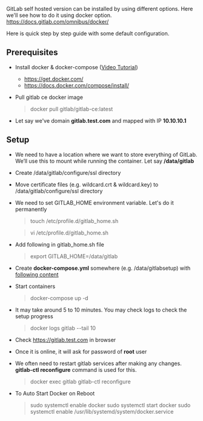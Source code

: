 GitLab self hosted version can be installed by using different options. Here we'll see how to do it using docker option. https://docs.gitlab.com/omnibus/docker/

Here is quick step by step guide with some default configuration.

## Prerequisites

- Install docker & docker-compose ([Video Tutorial](https://www.youtube.com/watch?v=BYr22wnWdyU&ab_channel=LearnInUrdu))
	- https://get.docker.com/
	- https://docs.docker.com/compose/install/

- Pull gitlab ce docker image 
	> docker pull gitlab/gitlab-ce:latest
- Let say we've domain **gitlab.test.com** and mapped with IP **10.10.10.1**

## Setup

- We need to have a location where we want to store everything of GitLab. We’ll use this to mount while running the container. Let say **/data/gitlab**
- Create /data/gitlab/configure/ssl directory  
- Move certificate files (e.g. wildcard.crt & wildcard.key) to /data/gitlab/configure/ssl directory
- We need to set GITLAB_HOME environment variable. Let's do it permanently
  > touch /etc/profile.d/gitlab_home.sh
  
  > vi /etc/profile.d/gitlab_home.sh
- Add following in gitlab_home.sh file
  > export GITLAB_HOME=/data/gitlab
 - Create **docker-compose.yml** somewhere (e.g. /data/gitlabsetup) with [following content](docker-compose.yml)
 - Start containers
   > docker-compose up -d
 - It may take around 5 to 10 minutes. You may check logs to check the setup progress
   > docker logs gitlab --tail 10
- Check https://gitlab.test.com in browser
- Once it is online, it will ask for password of **root** user
- We often need to restart gitlab services after making any changes. **gitlab-ctl reconfigure** command is used for this.
  > docker exec gitlab gitlab-ctl reconfigure

- To Auto Start Docker on Reboot
  > sudo systemctl enable docker
  > sudo systemctl start docker
  > sudo systemctl enable /usr/lib/systemd/system/docker.service  
